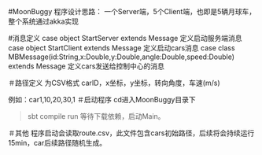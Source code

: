 #MoonBuggy
程序设计思路：
一个Server端，5个Client端，也即是5辆月球车，整个系统通过akka实现

#消息定义
case object  StartServer extends Message
定义启动服务端消息
case object  StartClient extends Message
定义启动cars消息
case class MBMessage(id:String,x:Double,y:Double,angle:Double,speed:Double) extends  Message
定义cars发送给控制中心的消息

＃路径定义
为CSV格式
carID，x坐标，y坐标，转向角度，车速(m/s)

例如：car1,10,20,30,1
＃启动程序
cd进入MoonBuggy目录下
>sbt
>compile
>run
等待下载依赖，启动Main。

＃其他
程序启动会读取route.csv，此文件包含cars初始路径，后续将会持续运行15min，car后续路径随机生成。
 

